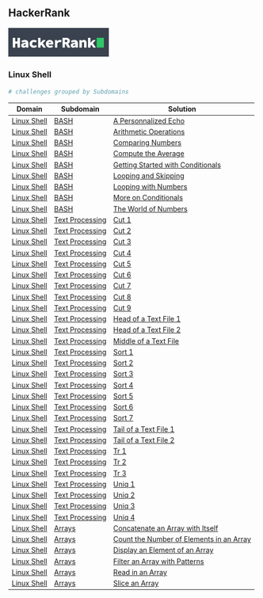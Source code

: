 ## HackerRank

![image](/hackerrank.png)

### Linux Shell

```bash
# challenges grouped by Subdomains
```

| Domain                          | Subdomain                                             | Solution                                                                                                       |
| ------------------------------- | ----------------------------------------------------- | -------------------------------------------------------------------------------------------------------------- |
| [Linux Shell](./Linux%20Shell/) | [BASH](./Linux%20Shell/Bash)                          | [A Personnalized Echo](./Linux%20Shell/Bash/a-personalized-echo.sh)                                            |
| [Linux Shell](./Linux%20Shell/) | [BASH](./Linux%20Shell/Bash)                          | [Arithmetic Operations](./Linux%20Shell/Bash/arithmetic-operations.sh)                                         |
| [Linux Shell](./Linux%20Shell/) | [BASH](./Linux%20Shell/Bash)                          | [Comparing Numbers](./Linux%20Shell/Bash/comparing-numbers.sh)                                                 |
| [Linux Shell](./Linux%20Shell/) | [BASH](./Linux%20Shell/Bash)                          | [Compute the Average](./Linux%20Shell/Bash/compute-the-average.sh)                                             |
| [Linux Shell](./Linux%20Shell/) | [BASH](./Linux%20Shell/Bash)                          | [Getting Started with Conditionals](./Linux%20Shell/Bash/getting-started-with-conditionals.sh)                 |
| [Linux Shell](./Linux%20Shell/) | [BASH](./Linux%20Shell/Bash)                          | [Looping and Skipping](./Linux%20Shell/Bash/looping-and-skipping.sh)                                           |
| [Linux Shell](./Linux%20Shell/) | [BASH](./Linux%20Shell/Bash)                          | [Looping with Numbers](./Linux%20Shell/Bash/looping-with-numbers.sh)                                           |
| [Linux Shell](./Linux%20Shell/) | [BASH](./Linux%20Shell/Bash)                          | [More on Conditionals](./Linux%20Shell/Bash/more-on-conditionals.sh)                                           |
| [Linux Shell](./Linux%20Shell/) | [BASH](./Linux%20Shell/Bash)                          | [The World of Numbers](./Linux%20Shell/Bash/the-world-of-numbers.sh)                                           |
| [Linux Shell](./Linux%20Shell/) | [Text Processing](./Linux%20Shell/Text%20Processing/) | [Cut 1](./Linux%20Shell/Text%20Processing/cut-1.sh)                                                            |
| [Linux Shell](./Linux%20Shell/) | [Text Processing](./Linux%20Shell/Text%20Processing/) | [Cut 2](./Linux%20Shell/Text%20Processing/cut-2.sh)                                                            |
| [Linux Shell](./Linux%20Shell/) | [Text Processing](./Linux%20Shell/Text%20Processing/) | [Cut 3](./Linux%20Shell/Text%20Processing/cut-3.sh)                                                            |
| [Linux Shell](./Linux%20Shell/) | [Text Processing](./Linux%20Shell/Text%20Processing/) | [Cut 4](./Linux%20Shell/Text%20Processing/cut-4.sh)                                                            |
| [Linux Shell](./Linux%20Shell/) | [Text Processing](./Linux%20Shell/Text%20Processing/) | [Cut 5](./Linux%20Shell/Text%20Processing/cut-5.sh)                                                            |
| [Linux Shell](./Linux%20Shell/) | [Text Processing](./Linux%20Shell/Text%20Processing/) | [Cut 6](./Linux%20Shell/Text%20Processing/cut-6.sh)                                                            |
| [Linux Shell](./Linux%20Shell/) | [Text Processing](./Linux%20Shell/Text%20Processing/) | [Cut 7](./Linux%20Shell/Text%20Processing/cut-7.sh)                                                            |
| [Linux Shell](./Linux%20Shell/) | [Text Processing](./Linux%20Shell/Text%20Processing/) | [Cut 8](./Linux%20Shell/Text%20Processing/cut-8.sh)                                                            |
| [Linux Shell](./Linux%20Shell/) | [Text Processing](./Linux%20Shell/Text%20Processing/) | [Cut 9](./Linux%20Shell/Text%20Processing/cut-9.sh)                                                            |
| [Linux Shell](./Linux%20Shell/) | [Text Processing](./Linux%20Shell/Text%20Processing/) | [Head of a Text File 1](./Linux%20Shell/Text%20Processing/head-of-a-text-file-1.sh)                            |
| [Linux Shell](./Linux%20Shell/) | [Text Processing](./Linux%20Shell/Text%20Processing/) | [Head of a Text File 2](./Linux%20Shell/Text%20Processing/head-of-a-text-file-2.sh)                            |
| [Linux Shell](./Linux%20Shell/) | [Text Processing](./Linux%20Shell/Text%20Processing/) | [Middle of a Text File](./Linux%20Shell/Text%20Processing/middle-of-a-text-file.sh)                            |
| [Linux Shell](./Linux%20Shell/) | [Text Processing](./Linux%20Shell/Text%20Processing/) | [Sort 1](./Linux%20Shell/Text%20Processing/sort-1.sh)                                                          |
| [Linux Shell](./Linux%20Shell/) | [Text Processing](./Linux%20Shell/Text%20Processing/) | [Sort 2](./Linux%20Shell/Text%20Processing/sort-2.sh)                                                          |
| [Linux Shell](./Linux%20Shell/) | [Text Processing](./Linux%20Shell/Text%20Processing/) | [Sort 3](./Linux%20Shell/Text%20Processing/sort-3.sh)                                                          |
| [Linux Shell](./Linux%20Shell/) | [Text Processing](./Linux%20Shell/Text%20Processing/) | [Sort 4](./Linux%20Shell/Text%20Processing/sort-4.sh)                                                          |
| [Linux Shell](./Linux%20Shell/) | [Text Processing](./Linux%20Shell/Text%20Processing/) | [Sort 5](./Linux%20Shell/Text%20Processing/sort-5.sh)                                                          |
| [Linux Shell](./Linux%20Shell/) | [Text Processing](./Linux%20Shell/Text%20Processing/) | [Sort 6](./Linux%20Shell/Text%20Processing/sort-6.sh)                                                          |
| [Linux Shell](./Linux%20Shell/) | [Text Processing](./Linux%20Shell/Text%20Processing/) | [Sort 7](./Linux%20Shell/Text%20Processing/sort-7.sh)                                                          |
| [Linux Shell](./Linux%20Shell/) | [Text Processing](./Linux%20Shell/Text%20Processing/) | [Tail of a Text File 1](./Linux%20Shell/Text%20Processing/tail-of-a-text-file-1.sh)                            |
| [Linux Shell](./Linux%20Shell/) | [Text Processing](./Linux%20Shell/Text%20Processing/) | [Tail of a Text File 2](./Linux%20Shell/Text%20Processing/tail-of-a-text-file-2.sh)                            |
| [Linux Shell](./Linux%20Shell/) | [Text Processing](./Linux%20Shell/Text%20Processing/) | [Tr 1](./Linux%20Shell/Text%20Processing/tr-1.sh)                                                              |
| [Linux Shell](./Linux%20Shell/) | [Text Processing](./Linux%20Shell/Text%20Processing/) | [Tr 2](./Linux%20Shell/Text%20Processing/tr-2.sh)                                                              |
| [Linux Shell](./Linux%20Shell/) | [Text Processing](./Linux%20Shell/Text%20Processing/) | [Tr 3](./Linux%20Shell/Text%20Processing/tr-3.sh)                                                              |
| [Linux Shell](./Linux%20Shell/) | [Text Processing](./Linux%20Shell/Text%20Processing/) | [Uniq 1](./Linux%20Shell/Text%20Processing/uniq-1.sh)                                                          |
| [Linux Shell](./Linux%20Shell/) | [Text Processing](./Linux%20Shell/Text%20Processing/) | [Uniq 2](./Linux%20Shell/Text%20Processing/uniq-2.sh)                                                          |
| [Linux Shell](./Linux%20Shell/) | [Text Processing](./Linux%20Shell/Text%20Processing/) | [Uniq 3](./Linux%20Shell/Text%20Processing/uniq-3.sh)                                                          |
| [Linux Shell](./Linux%20Shell/) | [Text Processing](./Linux%20Shell/Text%20Processing/) | [Uniq 4](./Linux%20Shell/Text%20Processing/uniq-4.sh)                                                          |
| [Linux Shell](./Linux%20Shell/) | [Arrays](./Linux%20Shell/Arrays/)                     | [Concatenate an Array with Itself](./Linux%20Shell/Arrays/concatenate-an-array-with-itself.sh)                 |
| [Linux Shell](./Linux%20Shell/) | [Arrays](./Linux%20Shell/Arrays/)                     | [Count the Number of Elements in an Array](./Linux%20Shell/Arrays/count-the-number-of-elements-in-an-array.sh) |
| [Linux Shell](./Linux%20Shell/) | [Arrays](./Linux%20Shell/Arrays/)                     | [Display an Element of an Array](./Linux%20Shell/Arrays/display-an-element-of-an-array.sh)                     |
| [Linux Shell](./Linux%20Shell/) | [Arrays](./Linux%20Shell/Arrays/)                     | [Filter an Array with Patterns](./Linux%20Shell/Arrays/filter-an-array-with-patterns.sh)                       |
| [Linux Shell](./Linux%20Shell/) | [Arrays](./Linux%20Shell/Arrays/)                     | [Read in an Array](./Linux%20Shell/Arrays/read-in-an-array.sh)                                                 |
| [Linux Shell](./Linux%20Shell/) | [Arrays](./Linux%20Shell/Arrays/)                     | [Slice an Array](./Linux%20Shell/Arrays/slice-an-array.sh)                                                     |
